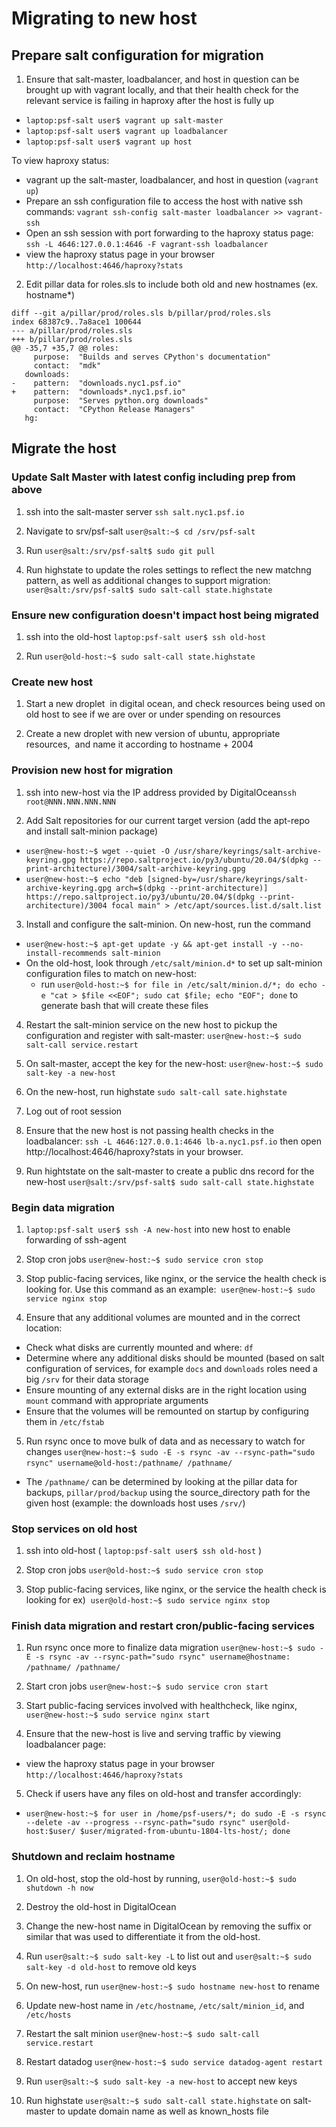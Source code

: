 Migrating to new host
=====================

## Prepare salt configuration for migration

1.  Ensure that salt-master, loadbalancer, and host in question can be brought up with vagrant locally, and that their health check for the relevant service is failing in haproxy after the host is fully up

- `laptop:psf-salt user$ vagrant up salt-master`
- `laptop:psf-salt user$ vagrant up loadbalancer`
- `laptop:psf-salt user$ vagrant up host`

To view haproxy status: 

- vagrant up the salt-master, loadbalancer, and host in question (`vagrant up`)
- Prepare an ssh configuration file to access the host with native ssh commands: `vagrant ssh-config salt-master loadbalancer >> vagrant-ssh` 
- Open an ssh session with port forwarding to the haproxy status page: `ssh -L 4646:127.0.0.1:4646 -F vagrant-ssh loadbalancer`
- view the haproxy status page in your browser `http://localhost:4646/haproxy?stats`

2.  Edit pillar data for roles.sls to include both old and new hostnames (ex. hostname*)
```
diff --git a/pillar/prod/roles.sls b/pillar/prod/roles.sls
index 68387c9..7a8ace1 100644
--- a/pillar/prod/roles.sls
+++ b/pillar/prod/roles.sls
@@ -35,7 +35,7 @@ roles:
     purpose:  "Builds and serves CPython's documentation"
     contact:  "mdk"
   downloads:
-    pattern:  "downloads.nyc1.psf.io"
+    pattern:  "downloads*.nyc1.psf.io"
     purpose:  "Serves python.org downloads"
     contact:  "CPython Release Managers"
   hg:
```

## Migrate the host

### Update Salt Master with latest config including prep from above

1.  ssh into the salt-master server `ssh salt.nyc1.psf.io`

2.  Navigate to srv/psf-salt `user@salt:~$ cd /srv/psf-salt`

3.  Run `user@salt:/srv/psf-salt$ sudo git pull`

4.  Run highstate to update the roles settings to reflect the new matchng pattern, as well as additional changes to support migration: `user@salt:/srv/psf-salt$ sudo salt-call state.highstate`

### Ensure new configuration doesn't impact host being migrated

1.  ssh into the old-host `laptop:psf-salt user$ ssh old-host`

2.  Run `user@old-host:~$ sudo salt-call state.highstate`

### Create new host
1.  Start a new droplet  in digital ocean, and check resources being used on old host to see if we are over or under spending on resources 

2.  Create a new droplet with new version of ubuntu, appropriate resources,  and name it according to hostname + 2004

### Provision new host for migration

1. ssh into new-host via the IP address provided by DigitalOcean`ssh root@NNN.NNN.NNN.NNN`

2.  Add Salt repositories for our current target version (add the apt-repo and install salt-minion package)

-   `user@new-host:~$ wget --quiet -O /usr/share/keyrings/salt-archive-keyring.gpg https://repo.saltproject.io/py3/ubuntu/20.04/$(dpkg --print-architecture)/3004/salt-archive-keyring.gpg`
-  `user@new-host:~$ echo "deb [signed-by=/usr/share/keyrings/salt-archive-keyring.gpg arch=$(dpkg --print-architecture)] https://repo.saltproject.io/py3/ubuntu/20.04/$(dpkg --print-architecture)/3004 focal main" > /etc/apt/sources.list.d/salt.list`

3.  Install and configure the salt-minion. On new-host, run the command

- `user@new-host:~$ apt-get update -y && apt-get install -y --no-install-recommends salt-minion`
- On the old-host, look through `/etc/salt/minion.d*` to set up salt-minion configuration files to match on new-host:
  - run `user@old-host:~$ for file in /etc/salt/minion.d/*; do echo -e "cat > $file <<EOF"; sudo cat $file; echo "EOF"; done` to generate bash that will create these files 

4. Restart the salt-minion service on the new host to pickup the configuration and register with salt-master: `user@new-host:~$ sudo salt-call service.restart`

5. On salt-master, accept the key for the new-host: `user@new-host:~$ sudo salt-key -a new-host`

6. On the new-host, run highstate `sudo salt-call sate.highstate` 

7. Log out of root session

8. Ensure that the new host is not passing health checks in the loadbalancer: `ssh -L 4646:127.0.0.1:4646 lb-a.nyc1.psf.io` then open http://localhost:4646/haproxy?stats in your browser.

9.  Run hightstate on the salt-master to create a public dns record for the new-host `user@salt:/srv/psf-salt$ sudo salt-call state.highstate`

### Begin data migration

1.  `laptop:psf-salt user$ ssh -A new-host` into new host to enable forwarding of ssh-agent

2.  Stop cron jobs `user@new-host:~$ sudo service cron stop`

3.  Stop public-facing services, like nginx, or the service the health check is looking for. Use this command as an example:  `user@new-host:~$ sudo service nginx stop`

4.  Ensure that any additional volumes are mounted and in the correct location:
- Check what disks are currently mounted and where: `df`
- Determine where any additional disks should be mounted (based on salt configuration of services, for example `docs` and `downloads` roles need a big `/srv` for their data storage
- Ensure mounting of any external disks are in the right location using `mount` command with appropriate arguments
- Ensure that the volumes will be remounted on startup by configuring them in `/etc/fstab` 

5.  Run rsync once to move bulk of data and as necessary to watch for changes `user@new-host:~$ sudo -E -s rsync -av --rsync-path="sudo rsync" username@old-host:/pathname/ /pathname/` 

- The `/pathname/` can be determined by looking at the pillar data for backups, `pillar/prod/backup` using the source_directory path for the given host (example: the downloads host uses `/srv/`)

### Stop services on old host

1.  ssh into old-host ( `laptop:psf-salt user$ ssh old-host` )

2.  Stop cron jobs `user@old-host:~$ sudo service cron stop`

3.  Stop public-facing services, like nginx, or the service the health check is looking for ex)  `user@old-host:~$ sudo service nginx stop`

### Finish data migration and restart cron/public-facing services

1. Run rsync once more to finalize data migration `user@new-host:~$ sudo -E -s rsync -av --rsync-path="sudo rsync" username@hostname: /pathname/ /pathname/` 

2.  Start cron jobs `user@new-host:~$ sudo service cron start`

3.  Start public-facing services involved with healthcheck, like nginx, `user@new-host:~$ sudo service nginx start`

4.  Ensure that the new-host is live and serving traffic by viewing loadbalancer page:
- view the haproxy status page in your browser `http://localhost:4646/haproxy?stats`

5.  Check if users have any files on old-host and transfer accordingly:
- `user@new-host:~$ for user in /home/psf-users/*; do sudo -E -s rsync --delete -av --progress --rsync-path="sudo rsync" user@old-host:$user/ $user/migrated-from-ubuntu-1804-lts-host/; done`

### Shutdown and reclaim hostname

1.  On old-host, stop the old-host by running, `user@old-host:~$ sudo shutdown -h now`

2.  Destroy the old-host in DigitalOcean

3.  Change the new-host name in DigitalOcean by removing the suffix or similar that was used to differentiate it from the old-host.

4.  Run `user@salt:~$ sudo salt-key -L` to list out and `user@salt:~$ sudo salt-key -d old-host` to remove old keys

5.  On new-host, run `user@new-host:~$ sudo hostname new-host` to rename

6.  Update new-host name in `/etc/hostname`,  `/etc/salt/minion_id`, and `/etc/hosts`

7.  Restart the salt minion `user@new-host:~$ sudo salt-call service.restart`

8.  Restart datadog `user@new-host:~$ sudo service datadog-agent restart` 

9.  Run `user@salt:~$ sudo salt-key -a new-host` to accept new keys

10.  Run highstate `user@salt:~$ sudo salt-call state.highstate` on salt-master to update domain name as well as known_hosts file
